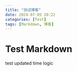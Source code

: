 ```yaml
---
title: "测试博客"
date: 2024-07-05 20:22
categories: [Test]
tags: [Markdown, 博客]
---
```


# Test Markdown
test updated time logic
